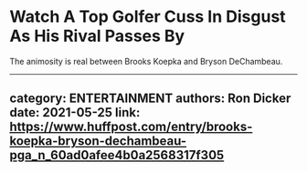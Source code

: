 # Watch A Top Golfer Cuss In Disgust As His Rival Passes By

The animosity is real between Brooks Koepka and Bryson DeChambeau.

---
category: ENTERTAINMENT
authors: Ron Dicker
date: 2021-05-25
link: https://www.huffpost.com/entry/brooks-koepka-bryson-dechambeau-pga_n_60ad0afee4b0a2568317f305
---

